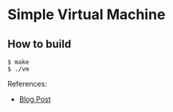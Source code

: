 # Simple Virtual Machine

## How to build
```console
$ make
$ ./vm
```

References:
- [Blog Post](http://web.archive.org/web/20200121100942/https://blog.felixangell.com/virtual-machine-in-c/) 
